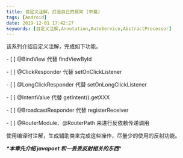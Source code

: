 ```yaml
---
title: 自定义注解，打造自己的框架 (中篇)
tags: [Android]
date: 2019-12-01 17:42:27
keywords: [自定义注解,Annotation,AutoService,AbstractProcessor]
---
```


该系列介绍自定义注解，完成如下功能。

\- [ ] @BindView 代替  findViewById 

\- [ ] @ClickResponder 代替 setOnClickListener

\- [ ] @LongClickResponder 代替 setOnLongClickListener

\- [ ] @IntentValue 代替 getIntent().getXXX

\- [ ] @BroadcastResponder 代替 registerReceiver

\- [ ] @RouterModule、@RouterPath 来进行反依赖传递调用

使用编译时注解，生成辅助类来完成这些操作，尽量少的使用的反射功能。

***\*本章先介绍 javapoet 和一丢丢反射相关的东西****